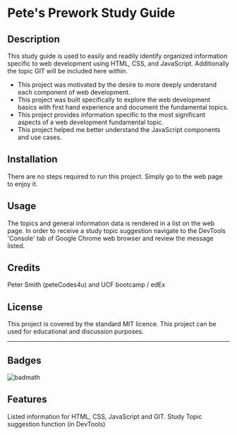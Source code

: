 # Pete's Prework Study Guide

## Description

This study guide is used to easily and readily identify organized information specific to web development using HTML, CSS, and JavaScript. Additionally the topic GIT will be included here within.

- This project was motivated by the desire to more deeply understand each component of web development.
- This project was built specifically to explore the web development basics with first hand experience and document the fundamental topics.
- This project provides information specific to the most significant aspects of a web development fundamental topic.
- This project helped me better understand the JavaScript components and use cases.

## Installation

There are no steps required to run this project. Simply go to the web page to enjoy it.

## Usage

The topics and general information data is rendered in a list on the web page. In order to receive a study topic suggestion navigate to the DevTools 'Console' tab of Google Chrome web browser and review the message listed.

## Credits

Peter Smith (peteCodes4u) and UCF bootcamp / edEx

## License

This project is covered by the standard MIT licence. This project can be used for educational and discussion purposes.

---



## Badges

![badmath](https://img.shields.io/github/languages/top/nielsenjared/badmath)


## Features

Listed information for HTML, CSS, JavaScript and GIT.
Study Topic suggestion function (in DevTools)
